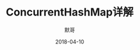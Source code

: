 ---  
title: "ConcurrentHashMap详解"  
date: 2018-04-10
weight: 70 
draft: false  
keywords: [""]  
description: "ConcurrentHashMap详解"  
tags: ["数据结构"]  
categories: ["Java基础"]  
author: "默哥"  

toc:
  auto: false
---  